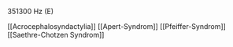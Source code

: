351300 Hz (E)

[[Acrocephalosyndactylia]]
[[Apert-Syndrom]]
[[Pfeiffer-Syndrom]]
[[Saethre-Chotzen Syndrom]]